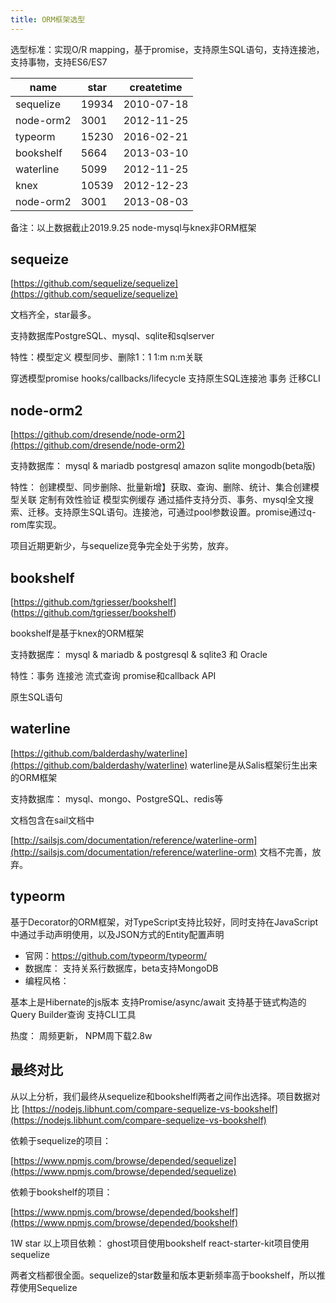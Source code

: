 ```yaml
---
title: ORM框架选型
---
```



选型标准：实现O/R mapping，基于promise，支持原生SQL语句，支持连接池，支持事物，支持ES6/ES7

| name | star | createtime |
|---|---|---|
| sequelize | 19934 | 2010-07-18 |
| node-orm2 | 3001 | 2012-11-25 |
| typeorm | 15230 | 2016-02-21 |
| bookshelf | 5664 | 2013-03-10 |
| waterline | 5099 | 2012-11-25 |
| knex | 10539 | 2012-12-23 |
| node-orm2 | 3001 | 2013-08-03 |

备注：以上数据截止2019.9.25
node-mysql与knex非ORM框架

## sequeize

[https://github.com/sequelize/sequelize](https://github.com/sequelize/sequelize)

文档齐全，star最多。

支持数据库PostgreSQL、mysql、sqlite和sqlserver

特性：模型定义 模型同步、删除1：1 1:m  n:m关联

穿透模型promise
hooks/callbacks/lifecycle
支持原生SQL连接池 事务 迁移CLI

## node-orm2

[https://github.com/dresende/node-orm2](https://github.com/dresende/node-orm2)

支持数据库： mysql & mariadb
postgresql
amazon
sqlite
mongodb(beta版)

特性： 创建模型、同步删除、批量新增】获取、查询、删除、统计、集合创建模型关联 定制有效性验证 模型实例缓存 通过插件支持分页、事务、mysql全文搜索、迁移。支持原生SQL语句。连接池，可通过pool参数设置。promise通过q-rom库实现。

项目近期更新少，与sequelize竞争完全处于劣势，放弃。

## bookshelf

[https://github.com/tgriesser/bookshelf]
(https://github.com/tgriesser/bookshelf)

bookshelf是基于knex的ORM框架

支持数据库： mysql & mariadb & postgresql & sqlite3 和 Oracle

特性：事务 连接池 流式查询 promise和callback API

原生SQL语句

## waterline

[https://github.com/balderdashy/waterline](https://github.com/balderdashy/waterline)
waterline是从Salis框架衍生出来的ORM框架

支持数据库： mysql、mongo、PostgreSQL、redis等

文档包含在sail文档中

[http://sailsjs.com/documentation/reference/waterline-orm](http://sailsjs.com/documentation/reference/waterline-orm) 文档不完善，放弃。

## typeorm

基于Decorator的ORM框架，对TypeScript支持比较好，同时支持在JavaScript中通过手动声明使用，以及JSON方式的Entity配置声明


- 官网：https://github.com/typeorm/typeorm/
- 数据库： 支持关系行数据库，beta支持MongoDB
- 编程风格：

基本上是Hibernate的js版本
支持Promise/async/await
支持基于链式构造的Query Builder查询
支持CLI工具

热度： 周频更新， NPM周下载2.8w


## 最终对比

从以上分析，我们最终从sequelize和bookshelfl两者之间作出选择。项目数据对比
[https://nodejs.libhunt.com/compare-sequelize-vs-bookshelf](https://nodejs.libhunt.com/compare-sequelize-vs-bookshelf)

依赖于sequelize的项目：

[https://www.npmjs.com/browse/depended/sequelize](https://www.npmjs.com/browse/depended/sequelize)

依赖于bookshelf的项目：

[https://www.npmjs.com/browse/depended/bookshelf](https://www.npmjs.com/browse/depended/bookshelf)

1W star 以上项目依赖：
ghost项目使用bookshelf
react-starter-kit项目使用sequelize

两者文档都很全面。sequelize的star数量和版本更新频率高于bookshelf，所以推荐使用Sequelize

